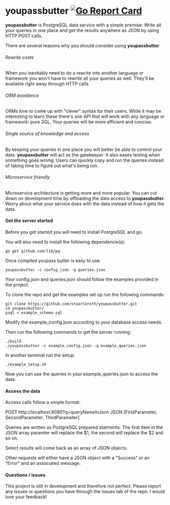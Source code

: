 # youpassbutter [![Go Report Card](https://goreportcard.com/badge/github.com/stuartaroth/youpassbutter)](https://goreportcard.com/report/github.com/stuartaroth/youpassbutter)

**youpassbutter** is PostgreSQL data service with a simple premise: Write all your queries in one place and get the results anywhere as JSON by using HTTP POST calls.

There are several reasons why you should consider using **youpassbutter**

###### Rewrite costs

When you inevitably need to do a rewrite into another language or framework you won't have to rewrite all your queries as well. They'll be available right away through HTTP calls.


###### ORM avoidance

ORMs love to come up with "clever" syntax for their users. While it may be interesting to learn these there's one API that will work with any language or framework: pure SQL. Your queries will be more efficient and concise.

###### Single source of knowledge and access

By keeping your queries in one place you will better be able to control your data. **youpassbutter** will act as the gatekeeper. It also eases testing when something goes wrong. Users can quickly copy and run the queries instead of taking time to figure out what's being run.

###### Microservice friendly

Microservice architecture is getting more and more popular. You can cut down on development time by offloading the data access to **youpassbutter**. Worry about what your service does with the data instead of how it gets the data.


#### Get the server started

Before you get started you will need to install PostgreSQL and go.

You will also need to install the following dependencie(s):

```shell
go get github.com/lib/pq
```

Once compiled youpass butter is easy to use.

```shell
youpassbutter -c config.json -q queries.json
```

Your config.json and queries.json should follow the examples provided in the project.

To clone the repo and get the examples set up run the following commands:

```shell
git clone https://github.com/stuartaroth/youpassbutter.git
cd youpassbutter/
psql < example_schema.sql
```

Modify the example_config.json according to your database access needs.

Then run the following commands to get the server running:

```shell
./build
./youpassbutter -c example_config.json -q example_queries.json
```

In another terminal run the setup:
```shell
./example_setup.sh
```

Now you can use the queries in your example_queries.json to access the data.

#### Access the data

Access calls follow a simple format:

POST http://localhost:8080?q=queryNameInJson
JSON [FirstParameter, SecondParameter, ThirdParameter]

Queries are written as PostgreSQL prepared statments. The first item in the JSON array paramter will replace the $1, the second will replace the $2 and so on.

Select results will come back as an array of JSON objects.

Other requests will either have a JSON object with a "Success" or an "Error" and an associated message.

#### Questions / issues

This project is still in development and therefore not perfect. Please report any issues or questions you have through the issues tab of the repo. I would love your feedback!
